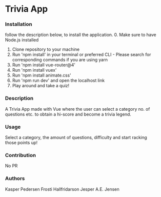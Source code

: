 # Trivia App

### Installation
follow the description below, to install the application.
0. Make sure to have Node.js installed
1. Clone repository to your machine
2. Run 'npm install' in your terminal or preferred CLI - Please search for corresponding commands if you are using yarn
3. Run 'npm install vue-router@4'
4. Run 'npm install vuex'
5. Run 'npm install animate.css'
6. Run 'npm run dev' and open the localhost link
7. Play around and take a quiz!
### Description
A Trivia App made with Vue where the user can select a category no. of questions etc. to obtain a hi-score and become a trivia legend.
### Usage
Select a category, the amount of questions, difficulty and start racking those points up!
### Contribution
No PR
### Authors
Kasper Pedersen
Frosti Hallfridarson 
Jesper A.E. Jensen
